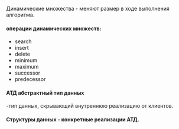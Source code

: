 Динамические множества - меняют размер в ходе выполнения алгоритма. 
#### операции динамических множеств:
- search
- insert
- delete
- minimum
- maximum
- successor
- predecessor
#### АТД абстрактный тип данных
-тип данных, скрывающий внутреннюю реализацию от клиентов.
#### Структуры данных - конкретные реализации АТД.

